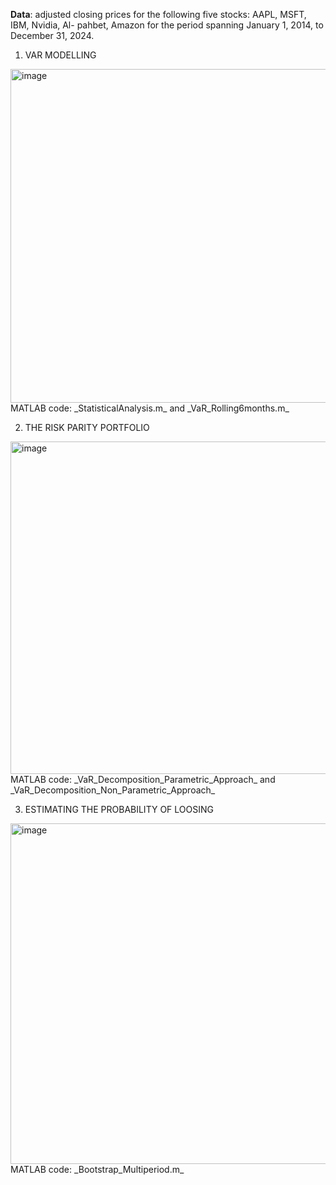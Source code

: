 **Data**:
adjusted closing prices for the following five stocks: AAPL, MSFT, IBM, Nvidia, Al-
pahbet, Amazon for the period spanning January 1, 2014, to December 31, 2024.
 
 
1) VAR MODELLING
<img width="534" alt="image" src="https://github.com/user-attachments/assets/c2824a5a-b36d-4175-a9c8-a61f4017c046" />
MATLAB code: _StatisticalAnalysis.m_ and _VaR_Rolling6months.m_

2) THE RISK PARITY PORTFOLIO 
<img width="532" alt="image" src="https://github.com/user-attachments/assets/0a4063ef-eb7a-44ea-87ee-5fbade6b7377" />
MATLAB code: _VaR_Decomposition_Parametric_Approach_ and _VaR_Decomposition_Non_Parametric_Approach_

3) ESTIMATING THE PROBABILITY OF LOOSING
<img width="545" alt="image" src="https://github.com/user-attachments/assets/738edd4f-6c22-4958-8f1e-a2e09202782a" />
MATLAB code: _Bootstrap_Multiperiod.m_
 

